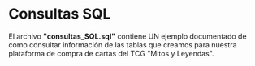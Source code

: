 # Consultas SQL

El archivo **"consultas_SQL.sql"** contiene UN ejemplo documentado de como consultar información de las tablas que creamos para nuestra plataforma de compra de cartas del TCG "Mitos y Leyendas".
